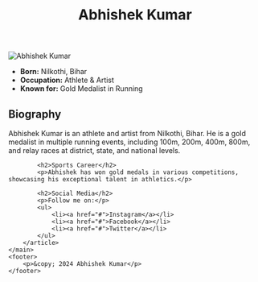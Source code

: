 <!DOCTYPE html>
<html lang="en">
<head>
    <meta charset="UTF-8">
    <meta name="viewport" content="width=device-width, initial-scale=1.0">
    <title>Abhishek Kumar - Wikipedia Style</title>
    <link rel="stylesheet" href="styles.css">
</head>
<body>
    <header>
        <h1>Abhishek Kumar</h1>
    </header>
    <main>
        <aside>
            <img src="profile.jpg" alt="Abhishek Kumar" class="profile-pic">
            <ul>
                <li><strong>Born:</strong> Nilkothi, Bihar</li>
                <li><strong>Occupation:</strong> Athlete & Artist</li>
                <li><strong>Known for:</strong> Gold Medalist in Running</li>
            </ul>
        </aside>
        <article>
            <h2>Biography</h2>
            <p>Abhishek Kumar is an athlete and artist from Nilkothi, Bihar. He is a gold medalist in multiple running events, including 100m, 200m, 400m, 800m, and relay races at district, state, and national levels.</p>
            
            <h2>Sports Career</h2>
            <p>Abhishek has won gold medals in various competitions, showcasing his exceptional talent in athletics.</p>
            
            <h2>Social Media</h2>
            <p>Follow me on:</p>
            <ul>
                <li><a href="#">Instagram</a></li>
                <li><a href="#">Facebook</a></li>
                <li><a href="#">Twitter</a></li>
            </ul>
        </article>
    </main>
    <footer>
        <p>&copy; 2024 Abhishek Kumar</p>
    </footer>
</body>
</html>
